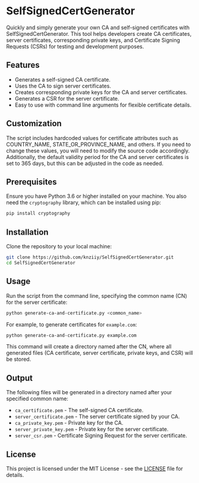 # SelfSignedCertGenerator

Quickly and simply generate your own CA and self-signed certificates with SelfSignedCertGenerator. This tool helps developers create CA certificates, server certificates, corresponding private keys, and Certificate Signing Requests (CSRs) for testing and development purposes.

## Features

- Generates a self-signed CA certificate.
- Uses the CA to sign server certificates.
- Creates corresponding private keys for the CA and server certificates.
- Generates a CSR for the server certificate.
- Easy to use with command line arguments for flexible certificate details.

## Customization

The script includes hardcoded values for certificate attributes such as COUNTRY_NAME, STATE_OR_PROVINCE_NAME, and others. If you need to change these values, you will need to modify the source code accordingly. Additionally, the default validity period for the CA and server certificates is set to 365 days, but this can be adjusted in the code as needed.

## Prerequisites

Ensure you have Python 3.6 or higher installed on your machine. You also need the `cryptography` library, which can be installed using pip:

```bash
pip install cryptography
```

## Installation

Clone the repository to your local machine:

```bash
git clone https://github.com/knziiy/SelfSignedCertGenerator.git
cd SelfSignedCertGenerator
```

## Usage

Run the script from the command line, specifying the common name (CN) for the server certificate:

```bash
python generate-ca-and-certificate.py <common_name>
```

For example, to generate certificates for `example.com`:

```bash
python generate-ca-and-certificate.py example.com
```

This command will create a directory named after the CN, where all generated files (CA certificate, server certificate, private keys, and CSR) will be stored.

## Output

The following files will be generated in a directory named after your specified common name:

- `ca_certificate.pem` - The self-signed CA certificate.
- `server_certificate.pem` - The server certificate signed by your CA.
- `ca_private_key.pem` - Private key for the CA.
- `server_private_key.pem` - Private key for the server certificate.
- `server_csr.pem` - Certificate Signing Request for the server certificate.

## License

This project is licensed under the MIT License - see the [LICENSE](LICENSE) file for details.
